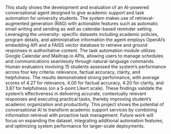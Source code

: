 This study shows the development and evaluation of an AI-powered conversational agent designed to give academic support and task automation for university students. The system makes use of retrieval-augmented generation (RAG) with actionable features such as automatic email writing and sending as well as calendar-based reminder setting. Leveraging the university- specific datasets including academic policies, program details, and administrative information the agent employs OpenAI’s embedding API and a FAISS vector database to retrieve and ground responses in authoritative content. The task automation module utilizes Google Calendar and Mailtrap.io APIs, allowing users to manage schedules and communications seamlessly through natural-language commands. Human evaluators involving 15 students assessed the system’s performance across four key criteria: relevance, factual accuracy, clarity, and helpfulness. The results demonstrated strong performance, with average scores of 4.27 for relevance, 4.00 for factual accuracy, 4.20 for clarity, and 3.87 for helpfulness (on a 5-point Likert scale). These findings validate the system’s effectiveness in delivering accurate, contextually relevant responses and executing practical tasks, thereby improving student’s academic organization and productivity. This project shows the potential of conversational AI to transform academic support services by combining information retrieval with proactive task management. Future work will focus on expanding the dataset, integrating additional automation features, and optimizing system performance for larger-scale deployments.
